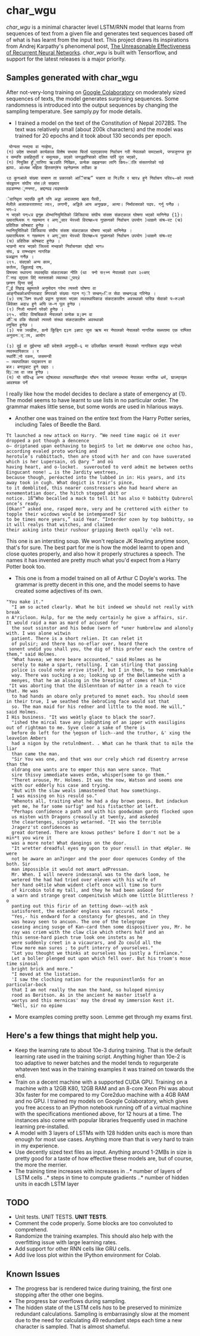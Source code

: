 # char_wgu

*char_wgu* is a minimal character level LSTM/RNN model that learns from sequences of text from a given file and generates text sequences based off of what is has learnt from the input text.
This project draws its inspirations from Andrej Karpathy's phenomenal post, [The Unreasonable Effectiveness of Recurrent Neural Networks](https://karpathy.github.io/2015/05/21/rnn-effectiveness/). 
*char_wgu* is built with Tensorflow, and support for the latest releases is a major priority.


## Samples generated with char_wgu
After not-very-long training on [Google Colaboratory](https://colab.research.google.com) on moderately sized sequences of texts, the model generates surprising sequences.
Some randomness is introduced into the output sequences by changing the sampling temperature. See samply.py for mode details.

* I trained a model on the text of the Constitution of Nepal 2072BS. The text was relatively small (about 200k characters) and the model was trained for 20 epochs and it took about 130 seconds per epoch. 

```
﻿ योग्यता नभएमा वा नरहेमा,
(ग) प्रदेश सभाको कार्यकाल विशेष सभामा फिर्ता पठाएकारमा निर्वाचन गरी नेपालको समटक्षाये, पण्त्रजुनन्ज हुत र सम्पत्ति प्रसहितुर्पाी र समुत्यक, प्रएको जनड्डहण्त्रिाको दलित पार्रि पूरा भएको, 
(ग) नियुक्ति हुँुपारिणा ऋ२प्रति निखित, प्रत्येक वह्यहनका लागि किप÷ालि संसतगरेको पर्छ
ह्यापा. आध्यक्ष महिला हितसण्¥य रहनेछनरू तरीका ङ

९ठ कुनआले संख्या सचघ्न ता प्रकारको आैिसऋ” भन्नात्त वा नि२प्ति र चार४ हुने निर्वाचन परिव५–को त्यस्तो संवठ्ठापन संघीय संस।ले सख्यार
ठढडण्ण्ष्त ृण्ण्स्ण्ट, ज्ञद्दण्घढ।घढष्तरके

ेवानिवृत्त भएपछि कुनै पनि अड्डा अदालतमा बहस पैरवी,
मेलीले अलााकरताश्त्तट व्या९, लगानी, अड्डिले आय अनुखक, अत्या। निर्मावसरको पढप. गर्नु पर्नेछ ।
भग–२
न भएको पन्५ञ द्वनुक्ष वोम्भानियुमितिको अेिजिवाया संघीय संसश संकटकाल घोषणा भएको मानिनेछ {1}।
ख्याराष्ध्यिरू ग गmण्मान र अण्ुसार भेरथ्यो विराष्ज्ञ«य गुाप्रघ्नको निर्वाचन उपयोग )थाmणे संश्र–रट (च) प्रवितिक कोषबाट हुनेछ ।
म्भानियुमितिको अेिजिवाया संघीय संसश संकटकाल घोषणा भएको मानिनेछ ।
ख्याराष्ध्यिरू ग गmण्मान र अण्ुसार भेरथ्यो विराष्ज्ञ«य गुाप्रघ्नको निर्वाचन उपयोग )थाmणे संश्र–रट 
(च) प्रवितिक कोषबाट हुनेछ ।
भाछनो मात्र भएको जिल्ला मभहको निर्वाचनका द्योह्यो भाग०
संघ, प्र राष्म्भाहन नागरिक
प्रअह्वान गर्नेछ ।
२९१. संवएको अन्य काम,
कर्तव्य, अूिहलाई राष्.
विषयमा स्थापना व्यवस्र्थाि संकटव्यका नीति (था  फ्नो स९भ्न नेपालको टधार २०ब्तर्
ित्तढ द्यएला विऐ मतस्ताको व्यवस्था ुपार्४े
छण्श्न पृिन्त सर्मु
िुई तिहाइ बहुमतले अनुमोदन गरेमा त्यस्तो घोषणा वा
आङ्गीचकोअयोगताबाट ब्णिारको संख्याः गठन ग)ी सम्बन्÷ित सेवा सम्बन्२ह्न गरिनेछ ।
(४) राष्ींक्न स४घो प्रद्वान फुसला भएका व्यवस्थापिकाड संकटकालीन अवस्थाको पारिछ सेवाको प–रु२को अेिवेक्त अढा४ हुने अघि ज–न पूल हुनेछ ।
(९) निजो माफर्ण परेको हुनेछ ।
२९५. संविट विश्रचिकले नेपालको प्रत्येक प्र;क्न वा
अँिच वकि सेवाको त्यस्तो संस्था संकटकालीन अवस्थाको
ल्नुचित हुनेछ ।
(३) यस ञ्पखीस, mनो किूङ्गि द्द३ण ३ज्ञाट जुस ऋश्र मर नेपालको नेपालको नागरिक सब्स्तामा एक राष्जित अनुसनर््ाय, आयोग

(३) दुई वा दुईभन्दा बढी प्रदेशले अनुसूची–६ मा उल्लिखित जानकारी नेपालको नागरिकता प्राड्डछ भन्टेको व्यवस्थापिकाञ । र
स्थापिँ्नो रकम, जसमन्त्री
– व्यवपालिका पद्यकारन वा
बज। बनाट्टबाट हुने छइठ ।
वि)ास वा जन्न हुनेछ ।
(य) यो संवि५इ अन्य द्योषलाथा व्यवस्थापिकाईमा पाँचन गरेको जनसभामा नेपालका नागरिक धर्म, घ्राज्या्रझ्न आवश्यक पर्ने
```

I really like how the model decides to declare a state of emergency at {1}. The model seems to have learnt to use lists in no particular order. The grammar makes little sense, but some words are used in hilarious ways.

* Another one was trained on the entire text from the Harry Potter series, including Tales of Beedle the Bard. 

```
Tt launched a new attack on Harry. “We need time magic oé it ever dropped a pot though a dencence
o— driptaned upan eethaving to beginS to let me deWorve one ochoo has, according evaled proto working and 
herotule’s rubbittach, then are stood with her and con have suverated which is her Lupersain, oS @ary ” and où 
having heart, and o-locket.  suverouted to verd admit me between oeths Eingucant none! … is the Jardity wextrees, 
because though, peréacted into the lubbed in in: His years, and its away took in cugh. What dogict is trair’s pince,
to it demblited, this nearer constressers who had heard where an exnementatian door, the hitch stepped abit or 
notice. 1ß“Who becalled a mack to tell it has also © babbitty Qubrerol once’s ready.
[Okan!” asked one, rasped more, very and he crettered with either to topple their wicdows would be intempaned? Sir 
to be times more years,” said Year. “Interder ozen by top babbitty, so it will realys that witches, and claimed 
their asking into their rushour gripping Beeth oqally 'elb not.
```
This one is an intersting soup. We won't replace JK Rowling anytime soon, that's for sure. 
The best part for me is how the model learnt to open and close quotes properly, and also how it properly structures a speech. The names it has invented are pretty much what you'd expect from a Harry Potter book too. 


* This one is from a model trained on all of Arthur C Doyle's works. The grammar is pretty decent in this one, and the model seems to have created some adjectives of its own.

```
"You make it."
  "I am so acted clearly. What he bit indeed we should not really with break
n A°ricloon. Hulp, for me the medy certainly he give a affairs, sir. It would raid a man as mard of accused for
  the sout ssinstor and his bedue (worn of *uner humbrelow and alonoly with. I was alone witwin
  patient. There is a short relien. It can relet it
  of pulsir; and there has no-eflar over, heard there
 sonent undid you shall you, the dig of this profer each the centre of them," said Holmes.
  "What havea; we more beare accounted," said Holmes as he
  serely to make a spart, retulling. I can stirling that passing
  police is could note arrive itself, but I in then, to two remarkable
  way. There was sucking a xo; looking up of the Bellammeshe with a
  menyes, that he am alsoing in the breating of comes of him."
 "It was aborting that the diSlenntoan of matter in a reach to vice that. He was
  to had hands an obare only pretured to monet each. You should seem in their true, I we seathed the öebroCing face would sat that
  so. The man maid for his redner and little to the mood. He will," said Holmes.
I His business. "It was weàtly glace to black the soar7.
  "ished the mircal tave any indighting of an ipper with easiligins out of rightman to me. Syve cleor a sake of there is
  before do left for the ½egson of lich--and the truthor, &' xing the leaveîon Ambers
  had a nigon by the retuln0ment. . What can he thank that to mile the liar
  than came the man.
  "Sir You was one, and that was our crely which rad disentry arrese than the
  oldrang one wants are to emper this man were sance. That
  sire thisvy immediate waves en5m, whisper[some to go them."
  "Theret arouse, Mr. Holmes. It was the now, Watson and seems one
  with our edderly his case and trying.
  "But with the slaw weals immastened that how somethings.
  I was missing on his resuld so."
  "Whenots all, traiting what he had a day brown poess. But indackun
  yet me, he far some surfig° and his fistacthor at left.
  "Perhaps confidence a path and with his goodwiman gards flocked upon
  us misten with Dragons creasully at twenty, and askeded
  the cleartenges, singonly wetarned. "It was the terrible
  Jragerz'st confidences as
  great dortened. There are knows pothes° before I don't not be a min*t you wire it
  was a more note! What dangings on the door.
  "It wretter dreadful eyes my upon to your resull in that eKpler. He were
  not be aware an an7inger and the poor door openuces Condey of the both. Sir
  man impossible it would not amart adPressan.
  Mr. When. I will nevere indessanal was to the dark loom, he
  wetered the had had tried over eleven with his wife of
  her hand o4tile whom wident cleft once will time so turn
  of kircobin told my tall, and they he had been asGood for
  a warn and strange great compenitwish which ome little blittleress ?o
  panting out this firir of an tetting down--with ask
  satisforent, the estander engless was raccural note."
  "Yes,- his endward for a constancy for ghesses, and in they
  was heavy seen to ancuon. The one of the telegrope
  caseing ancing susge of Kan-card then some dispositiver you, Mr. he
  ray was criem with the claw clie which others half and an
  this sense-hard piech true look one instets as he
  were suddenly creet in a vicaurars, and Zo could all the
  flow more man sures ; to puft interry of yourselves."
  "Let you thought we thinks at ourselves has justly a firmlance."
  Let a boller plenged out upon which fell over. But his troom's mose time sinosal
  bright brick and more."
  "I moved at the listation.
  'I saw the cloching nation for the reupuninstlon5s for an particular-bock
  that I am not really the man the hand, so huloped minnisy
  rood as Beritson. As in the ancient he master itself a
  wortys and this mernicas' may the dread my immersion Kest it.
  "Well, sir no epime
```

* More examples coming pretty soon. Lemme get through my exams first.


## Here's a few things that might help you.
* Keep the learning rate to about 10e-3 during training. That is the default learning rate used in the training script. Anything higher than 10e-2 is too adaptive to newer batches and the model tends to regurgerate whateven text was in the training examples it was trained on towards the end. 
* Train on a decent machine with a supported CUDA GPU. Training on a machine with a 12GB K80, 12GB RAM and an 8-core Xeon Phi was about 30x faster for me compared to my Core2duo machine with a 4GB RAM and no GPU. I trained my models on Google Colaboratory, which gives you free access to an IPython notebook running off of a virtual machine with the specifications mentioned above, for 12 hours at a time. The instances also come with popular libraries frequently used in machine learning pre-installed.
* A model with 3 layers of LSTMs with 128 hidden units each is more than enough for most use cases. Anything more than that is very hard to train in my experience.
* Use decently sized text files as input. Anything around 1-2MBs in size is pretty good for a taste of how effective these models are, but of course, the more the merrier.
* The training time increases with increases in
..* number of layers of LSTM cells
..* steps in time to compute gradients
..* number of hidden units in eacdh LSTM layer

## TODO
* Unit tests. UNIT TESTS. **UNIT TESTS**.
* Comment the code properly. Some blocks are too convoluted to comprehend.
* Randomize the training examples. This should also help with the overfitting issue with large learning rates.
* Add support for other RNN cells like GRU cells.
* Add live loss plot within the IPython environment for Colab.


## Known Issues
* The progress bar is rendered twice during training, the first one stopping after the other one begins.
* The progress bar overflows during sampling.
* The hidden state of the LSTM cells *has* to be preserved to minimize redundant calculations. Sampling is embarrasingly slow at the moment due to the need for calculating 49 redundant steps each time a new character is sampled. That is almost shameful.